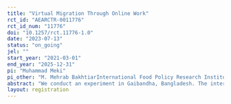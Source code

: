 ```yaml
---
title: "Virtual Migration Through Online Work"
rct_id: "AEARCTR-0011776"
rct_id_num: "11776"
doi: "10.1257/rct.11776-1.0"
date: "2023-07-13"
status: "on_going"
jel: ""
start_year: "2021-03-01"
end_year: "2025-12-31"
pi: "Muhammad Meki"
pi_other: "M. Mehrab BakhtiarInternational Food Policy Research Institute; Simon QuinnUniversity of Oxford; Abu ShonchoyFlorida International University"
abstract: "We conduct an experiment in Gaibandha, Bangladesh. The intervention consists of training and internships focused on developing graphic design skills to provide earning opportunities from online work."
layout: registration
---
```


